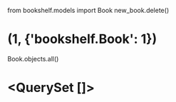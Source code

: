 from bookshelf.models import Book
new_book.delete()
# (1, {'bookshelf.Book': 1})
Book.objects.all()
# <QuerySet []>